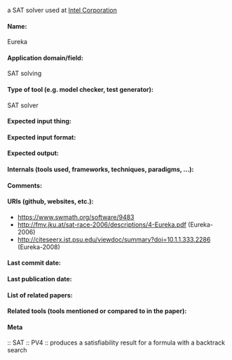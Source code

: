 a SAT solver used at [Intel Corporation](https://www.intel.com/)

#### Name:
Eureka

#### Application domain/field:
SAT solving

#### Type of tool (e.g. model checker, test generator):
SAT solver

#### Expected input thing:

#### Expected input format:

#### Expected output:

#### Internals (tools used, frameworks, techniques, paradigms, ...):

#### Comments:

#### URIs (github, websites, etc.):
- https://www.swmath.org/software/9483
- http://fmv.jku.at/sat-race-2006/descriptions/4-Eureka.pdf (Eureka-2006)
- http://citeseerx.ist.psu.edu/viewdoc/summary?doi=10.1.1.333.2286 (Eureka-2008)

#### Last commit date:

#### Last publication date:

#### List of related papers:

#### Related tools (tools mentioned or compared to in the paper):

#### Meta
:: SAT
:: PV4 :: produces a satisfiability result for a formula with a backtrack search
